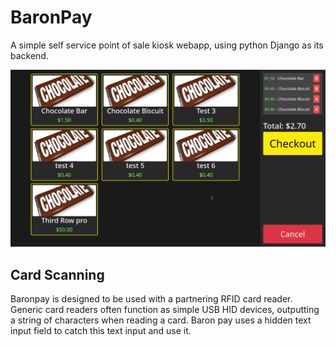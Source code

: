 # BaronPay

A simple self service point of sale kiosk webapp, using python Django as its backend.

![Example](baronpay_example.png)

## Card Scanning

Baronpay is designed to be used with a partnering RFID card reader. Generic card readers often function as simple USB HID devices, outputting a string of characters when reading a card. Baron pay uses a hidden text input field to catch this text input and use it.

